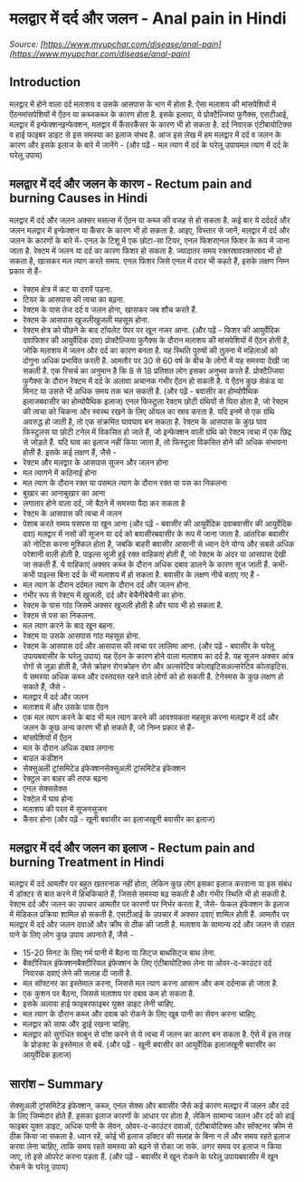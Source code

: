 # मलद्वार में दर्द और जलन - Anal pain in Hindi
_Source: [https://www.myupchar.com/disease/anal-pain](https://www.myupchar.com/disease/anal-pain)_

## Introduction
मलद्वार में होने वाला दर्द मलाशय व उसके आसपास के भाग में होता है. ऐसा मलाशय की मांसपेशियों में ऐंठनमांसपेशियों में ऐंठन या कब्जकब्ज के कारण होता है. इसके इलावा, ये प्रोक्टैल्जिया फुगैक्स, एसटीआई, मलद्वार में इन्फेक्शनइन्फेक्शन, मलद्वार में कैंसरकैंसर के कारण भी हो सकता है. दर्द निवारक एंटीबायोटिक्स व हाई फाइबर डाइट से इस समस्या का इलाज संभव है.
आज इस लेख में हम मलद्वार में दर्द व जलन के कारण और इसके इलाज के बारे में जानेंगे -
(और पढ़ें - मल त्याग में दर्द के घरेलू उपायमल त्याग में दर्द के घरेलू उपाय)

## मलद्वार में दर्द और जलन के कारण - Rectum pain and burning Causes in Hindi
मलद्वार में दर्द और जलन अक्सर मसल्स में ऐंठन या कब्ज की वजह से हो सकता है. कई बार ये दर्ददर्द और जलन मलद्वार में इन्फेक्शन या कैंसर के कारण भी हो सकता है. आइए, विस्तार से जानें, मलद्वार में दर्द और जलन के कारणों के बारे में-
एनल के टिशू में एक छोटा-सा टियर, एनल फिशरएनल फिशर के रूप में जाना जाता है. रेक्टम में जलन या दर्द का कारण फिशर हो सकता है. ज्यादातर समय रक्तस्रावरक्तस्राव भी हो सकता है, खासकर मल त्याग करते समय. एनल फिशर जिसे एनल में दरार भी कहते हैं, इसके लक्षण निम्न प्रकार से हैं-
- रेक्टम क्षेत्र में कट या दरारें पड़ना.
- टियर के आसपास की त्वचा का बढ़ना.
- रेक्टम के पास तेज दर्द व जलन होना, खासकर जब शौच करते हैं.
- रेक्टम के आसपास खुजलीखुजली महसूस होना.
- रेक्टम क्षेत्र को पोंछने के बाद टॉयलेट पेपर पर खून नजर आना.
(और पढ़ें - फिशर की आयुर्वेदिक दवाफिशर की आयुर्वेदिक दवा)
प्रोक्टैल्जिया फुगैक्स के दौरान मलाशय की मांसपेशियों में ऐंठन होती है, जोकि मलाशय में जलन और दर्द का कारण बनता है. यह स्थिति पुरुषों की तुलना में महिलाओं को दोगुना अधिक प्रभावित करती है. आमतौर पर 30 से 60 वर्ष के बीच के लोगों में यह समस्या देखी जा सकती है. एक रिसर्च का अनुमान है कि 8 से 18 प्रतिशत लोग इसका अनुभव करते हैं. प्रोक्टैल्जिया फुगैक्स के दौरान रेक्टम में दर्द के अलावा अचानक गंभीर ऐंठन हो सकती है. ये ऐंठन कुछ सेकंड या मिनट या उससे भी अधिक समय तक चल सकती है.
(और पढ़ें - बवासीर का होम्योपैथिक इलाजबवासीर का होम्योपैथिक इलाज)
एनल फिस्टुला रेक्टम छोटी ग्रंथियों से घिरा होता है, जो रेक्टम की त्वचा को चिकना और स्वस्थ रखने के लिए ऑयल का स्राव करता है. यदि इनमें से एक ग्रंथि अवरुद्ध हो जाती है, तो एक संक्रमित घावघाव बन सकता है. रेक्टम के आसपास के कुछ घाव फिस्टुलस या छोटी टनेल में विकसित हो जाते हैं, जो इन्फेक्शन वाली ग्रंथि को रेक्टम त्वचा में एक छिद्र से जोड़ते हैं. यदि घाव का इलाज नहीं किया जाता है, तो फिस्टुला विकसित होने की अधिक संभावना होती है. इसके कई लक्षण हैं, जैसे -
- रेक्टम और मलद्वार के आसपास सूजन और जलन होना
- मल त्यागने में कठिनाई होना
- मल त्याग के दौरान रक्त या पसमल त्याग के दौरान रक्त या पस का निकलना
- बुखार का आनाबुखार का आना
- लगातार होने वाला दर्द, जो बैठने में समस्या पैदा कर सकता है
- रेक्टम के आसपास की त्वचा में जलन
- पेशाब करते समय पसपस या खून आना
(और पढ़ें - बवासीर की आयुर्वेदिक दवाबवासीर की आयुर्वेदिक दवा)
मलद्वार में नसों की सूजन या दर्द को बवासीरबवासीर के रूप में जाना जाता है. आंतरिक बवासीर को नोटिस करना मुश्किल होता है, जबकि बाहरी बवासीर आसानी से ध्यान देने योग्य और सबसे अधिक परेशानी वाली होती है. पाइल्स सूजी हुई रक्त वाहिकाएं होती हैं, जो रेक्टम के अंदर या आसपास देखी जा सकती हैं. ये वाहिकाएं अक्सर कब्ज के दौरान अधिक दबाव डालने के कारण सूज जाती हैं. कभी-कभी पाइल्स बिना दर्द के भी मलाशय में हो सकता है. बवासीर के लक्षण नीचे बताए गए हैं -
- मल त्याग के दौरान दर्दमल त्याग के दौरान दर्द और जलन होना.
- गंभीर रूप से रेक्टम में खुजली, दर्द और बेचैनीबेचैनी का होना.
- रेक्टम के पास गांठ जिसमें अक्सर खुजली होती है और घाव भी हो सकता है.
- रेक्टम से पस का निकलना.
- मल त्याग करने के बाद खून बहना.
- रेक्टम या उसके आसपास गांठ महसूस होना.
- रेक्टम के आसपास दर्द और आसपास की त्वचा पर लालिमा आना.
(और पढ़ें - बवासीर के घरेलू उपायबवासीर के घरेलू उपाय)
यह ऐंठन के कारण होने वाला मलाशय का दर्द है. यह सूजन अक्सर आंत्र रोगों से जुड़ा होती है, जैसे क्रोहन रोगक्रोहन रोग और अल्सरेटिव कोलाइटिसअल्सरेटिव कोलाइटिस. ये समस्या अधिक कब्ज और दस्तदस्त रहने वाले लोगों को हो सकती है. टेनेस्मस के कुछ लक्षण हो सकते हैं, जैसे -
- मलद्वार में दर्द और जलन
- मलाशय में और उसके पास ऐंठन
- एक मल त्याग करने के बाद भी मल त्याग करने की आवश्यकता महसूस करना
मलद्वार में दर्द और जलन के कुछ अन्य कारण भी हो सकते हैं, जो निम्न प्रकार से हैं-
- मांसपेशियों में ऐंठन
- मल के दौरान अधिक दबाव लगाना
- बाउल कंडीशन
- सेक्सुअली ट्रांसमिटेड इंफेक्शनसेक्सुअली ट्रांसमिटेड इंफेक्शन
- रेक्टुल का बाहर की तरफ बढ़ना
- एनल सेक्ससेक्स
- रेक्टेल में घाव होना
- मलाशय की परत में सूजनसूजन
- कैंसर होना
(और पढ़ें - खूनी बवासीर का इलाजखूनी बवासीर का इलाज)

## मलद्वार में दर्द और जलन का इलाज - Rectum pain and burning Treatment in Hindi
मलद्वार में दर्द आमतौर पर बहुत खतरनाक नहीं होता, लेकिन कुछ लोग इसका इलाज करवाना या इस संबंध में डॉक्टर से बात करने में हिचकिचाते हैं, जिससे समस्या बढ़ सकती है और गंभीर स्थिति भी हो सकती है. रेक्टम दर्द और जलन का उपचार आमतौर पर कारणों पर निर्भर करता है, जैसे- फेकल इंफेक्शन के इलाज में मेडिकल प्रक्रिया शामिल हो सकती है. एसटीआई के उपचार में अक्सर दवाएं शामिल होती हैं. आमतौर पर मलद्वार में दर्द और जलन दवाओं और क्रीम से ठीक की जाती है.
मलाशय के सामान्य दर्द और जलन से राहत पाने के लिए लोग कुछ उपाय अपनाते हैं, जैसे -
- 15-20 मिनट के लिए गर्म पानी में बैठना या सिट्ज बाथसिट्ज बाथ लेना.
- बैक्टीरियल इंफेक्शनबैक्टीरियल इंफेक्शन के लिए एंटीबायोटिक्स लेना या ओवर-द-काउंटर दर्द निवारक दवाएं लेने की सलाह दी जाती है.
- मल सॉफ्टनर का इस्तेमाल करना, जिससे मल त्याग करना आसान और कम दर्दनाक हो जाता है.
- एक कुशन पर बैठना, जिससे मलाशय पर दबाव कम हो सकता है.
- इसके अलावा हाई फाइबरफाइबर युक्त डाइट लेनी चाहिए.
- मल त्याग के दौरान कब्ज और दवाब को रोकने के लिए खूब पानी का सेवन करना चाहिए.
- मलद्वार को साफ और ड्राई रखना चाहिए.
- मलद्वार को सुगंधित साबुन से वॉश करने से ये त्वचा में जलन का कारण बन सकता है. ऐसे में इस तरह के प्रोडक्ट के इस्‍तेमाल से बचें.
(और पढ़ें - खूनी बवासीर का आयुर्वेदिक इलाजखूनी बवासीर का आयुर्वेदिक इलाज)

## सारांश – Summary
सेक्सुअली ट्रांसमिटेड इंफेक्शन, कब्ज, एनल सेक्स और बवासीर जैसे कई कारण मलद्वार में जलन और दर्द के लिए जिम्मेदार होते हैं. इसका इलाज कारणों के आधार पर होता है, लेकिन सामान्य जलन और दर्द को हाई फाइबर युक्त डाइट, अधिक पानी के सेवन, ओवर-द-काउंटर दवाओं, एंटीबायोटिक्स और सॉफ्टनर क्रीम से ठीक किया जा सकता है. ध्यान रहें, कोई भी इलाज डॉक्टर की सलाह के बिना न लें और समय रहते इलाज करवा लेना चाहिए, ताकि समय रहते समस्या को बढ़ने से रोका जा सके. अगर समय पर इलाज न किया जाए, तो इसे ऑपरेट करना पड़ता हैं.
(और पढ़ें - बवासीर में खून रोकने के घरेलू उपायबवासीर में खून रोकने के घरेलू उपाय)

